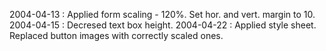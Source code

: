 2004-04-13 : Applied form scaling - 120%.  Set hor. and vert. margin to 10.2004-04-15 : Decresed text box height.2004-04-22 : Applied style sheet.  Replaced button images with correctly scaled ones.